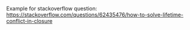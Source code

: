 Example for stackoverflow question: https://stackoverflow.com/questions/62435476/how-to-solve-lifetime-conflict-in-closure